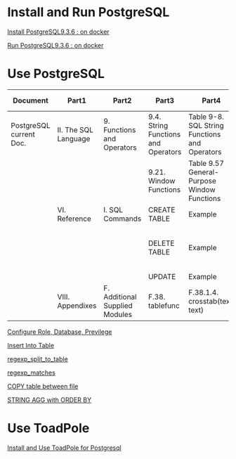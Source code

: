 # Install and Run PostgreSQL

[Install PostgreSQL9.3.6 : on docker](01_Install_and_Run_PostgreSQL/01_Install_PostgreSQL9.3.6_on_docker.md)

[Run PostgreSQL9.3.6 : on docker](01_Install_and_Run_PostgreSQL/02_Run_PostgreSQL9.3.6_on_docker.md)

# Use PostgreSQL
| Document                | Part1                | Part2                          | Part3                               | Part4                                         | Link of Details | 
|-------------------------|----------------------|--------------------------------|-------------------------------------|-----------------------------------------------|--------------------------------------------------------------------------------------------|
| PostgreSQL current Doc. | II. The SQL Language | 9. Functions and Operators     | 9.4. String Functions and Operators | Table 9-8. SQL String Functions and Operators | [Concatenate Columns](02_Use_PostgreSQL/09_Concatenate_Columns.md)                         |
|                         |                      |                                | 9.21. Window Functions              | Table 9.57 General-Purpose Window Functions   | [row_number() : add row_number by partition and order](02_Use_PostgreSQL/06_row_number.md) |
|                         | VI. Reference        | I. SQL Commands                | CREATE TABLE                        | Example                                       | [CREATE TABLE](02_Use_PostgreSQL/02_Create_Table.md)                                       |
|                         |                      |                                |  DELETE TABLE                       | Example                                       | [DELETE TABLE : delete rows which is duplicated](02_Use_PostgreSQL/12_delete_table.md)     |
|                         |                      |                                | UPDATE                              | Example                                       | [UPDATE rows](02_Use_PostgreSQL/11_update_table.md)                                        |
|                         | VIII. Appendixes     | F. Additional Supplied Modules | F.38. tablefunc                     | F.38.1.4. crosstab(text, text)                | [Pivot Table](02_Use_PostgreSQL/10_Pivot_Table.md)                                         |

[Configure Role, Database, Previlege](02_Use_PostgreSQL/01_Configure_Role_Database_Preivilege.md)

[Insert Into Table](02_Use_PostgreSQL/03_Insert_Into_Table.md)

[regexp_split_to_table](02_Use_PostgreSQL/04_regexp_split_to_table.md)

[regexp_matches](02_Use_PostgreSQL/05_regexp_matches.md)

[COPY table between file](02_Use_PostgreSQL/07_copy_table_and_file.md)

[STRING AGG with ORDER BY](02_Use_PostgreSQL/08_STRING_AGG_ORDER_BY.md)

# Use ToadPole

[Install and Use ToadPole for Postgresql](03_Use_Toad_Pole/01_use_toadpole.md)
